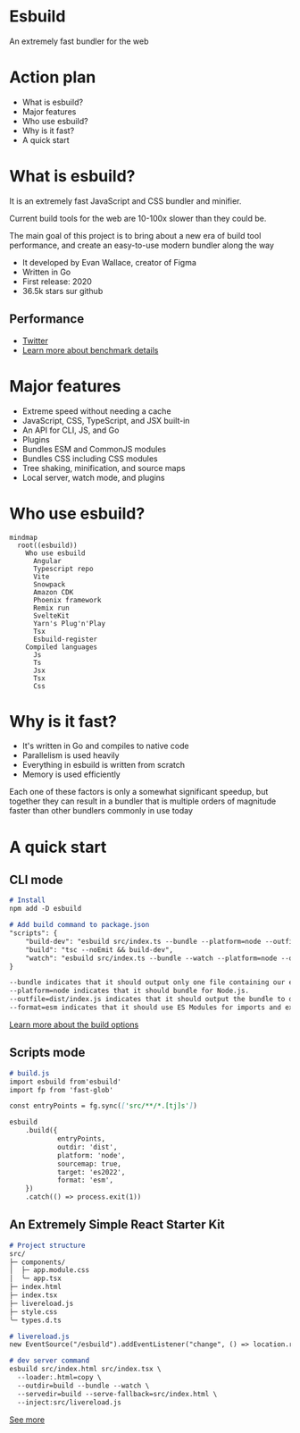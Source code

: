 # Esbuild
An extremely fast bundler for the web

# Action plan
- What is esbuild?
- Major features
- Who use esbuild?
- Why is it fast?
- A quick start


# What is esbuild?

It is an extremely fast JavaScript and CSS bundler and minifier. 

Current build tools for the web are 10-100x slower than they could be. 

The main goal of this project is to bring about a new era of build tool performance, and create an easy-to-use modern bundler along the way

- It developed by Evan Wallace, creator of Figma
- Written in Go
- First release: 2020
- 36.5k stars sur github

## Performance

- [Twitter](https://twitter.com/evanwallace/status/1448714353386086405)
- [Learn more about benchmark details](https://esbuild.github.io/faq/#benchmark-details)


# Major features

- Extreme speed without needing a cache
- JavaScript, CSS, TypeScript, and JSX built-in
- An API for CLI, JS, and Go
- Plugins
- Bundles ESM and CommonJS modules
- Bundles CSS including CSS modules
- Tree shaking, minification, and source maps
- Local server, watch mode, and plugins

# Who use esbuild?

```mermaid
mindmap
  root((esbuild))
    Who use esbuild
      Angular
      Typescript repo
      Vite
      Snowpack
      Amazon CDK
      Phoenix framework
      Remix run
      SvelteKit
      Yarn's Plug'n'Play
      Tsx
      Esbuild-register
    Compiled languages
      Js
      Ts
      Jsx
      Tsx
      Css
```

# Why is it fast?

- It's written in Go and compiles to native code
- Parallelism is used heavily
- Everything in esbuild is written from scratch
- Memory is used efficiently

Each one of these factors is only a somewhat significant speedup,
but together they can result in a bundler that is multiple orders of magnitude faster than other bundlers commonly in use today


# A quick start

## CLI mode

```md
# Install
npm add -D esbuild

# Add build command to package.json
"scripts": {
    "build-dev": "esbuild src/index.ts --bundle --platform=node --outfile=dist/index.js --format=esm --target=es2022",
    "build": "tsc --noEmit && build-dev",
    "watch": "esbuild src/index.ts --bundle --watch --platform=node --outfile=dist/index.js --format=esm --target=es2022"
}

--bundle indicates that it should output only one file containing our entire bundle.
--platform=node indicates that it should bundle for Node.js.
--outfile=dist/index.js indicates that it should output the bundle to dist/index.js.
--format=esm indicates that it should use ES Modules for imports and exports.
```

[Learn more about the build options](https://esbuild.github.io/api/#build)

## Scripts mode

```md
# build.js
import esbuild from'esbuild'
import fp from 'fast-glob'

const entryPoints = fg.sync(['src/**/*.[tj]s'])

esbuild
    .build({
            entryPoints,
            outdir: 'dist',
            platform: 'node',
            sourcemap: true,
            target: 'es2022',
            format: 'esm',
    })
    .catch(() => process.exit(1))

```
## An Extremely Simple React Starter Kit
```md
# Project structure
src/
├─ components/
│  ├─ app.module.css
│  ╰─ app.tsx
├─ index.html
├─ index.tsx
├─ livereload.js
├─ style.css
╰─ types.d.ts

# livereload.js
new EventSource("/esbuild").addEventListener("change", () => location.reload());

# dev server command
esbuild src/index.html src/index.tsx \
  --loader:.html=copy \
  --outdir=build --bundle --watch \
  --servedir=build --serve-fallback=src/index.html \
  --inject:src/livereload.js
```

[See more](https://jakelazaroff.com/words/an-extremely-simple-react-starter-kit/)
